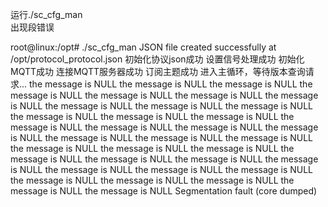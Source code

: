 

运行./sc_cfg_man  
出现段错误  
  
root@linux:/opt# ./sc_cfg_man JSON file created successfully at /opt/protocol_protocol.json 初始化协议json成功 设置信号处理成功 初始化MQTT成功 连接MQTT服务器成功 订阅主题成功 进入主循环，等待版本查询请求... the message is NULL the message is NULL the message is NULL the message is NULL the message is NULL the message is NULL the message is NULL the message is NULL the message is NULL the message is NULL the message is NULL the message is NULL the message is NULL the message is NULL the message is NULL the message is NULL the message is NULL the message is NULL the message is NULL the message is NULL the message is NULL the message is NULL the message is NULL the message is NULL the message is NULL the message is NULL the message is NULL the message is NULL the message is NULL the message is NULL the message is NULL the message is NULL the message is NULL the message is NULL the message is NULL Segmentation fault (core dumped)